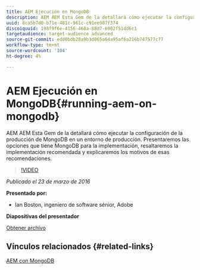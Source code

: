 ```yaml
---
title: AEM Ejecución en MongoDB
description: AEM AEM Esta Gem de la detallará cómo ejecutar la configuración de la producción de MongoDB en un entorno de producción. Presentaremos las opciones que tiene MongoDB para la implementación, resaltaremos la implementación recomendada y explicaremos los motivos de esas recomendaciones.
uuid: 8ca5b7d0-b71e-481c-961c-c91ee987f374
discoiquuid: 198f9f6e-4156-468a-88d7-6902f51dd6c1
targetaudience: target-audience advanced
source-git-commit: edd0bdb28a9b3d065a64a95af6a216b747577c77
workflow-type: tm+mt
source-wordcount: '104'
ht-degree: 4%

---
```


# AEM Ejecución en MongoDB{#running-aem-on-mongodb}

AEM AEM Esta Gem de la detallará cómo ejecutar la configuración de la producción de MongoDB en un entorno de producción. Presentaremos las opciones que tiene MongoDB para la implementación, resaltaremos la implementación recomendada y explicaremos los motivos de esas recomendaciones.

>[!VIDEO](https://video.tv.adobe.com/v/19304/?quality=9)

*Publicado el 23 de marzo de 2016*

**Presentado por:**

* Ian Boston, ingeniero de software sénior, Adobe

**Diapositivas del presentador**

[Obtener archivo](assets/aem-gems-032316-onmongodb.pdf)

## Vínculos relacionados {#related-links}

[AEM con MongoDB](https://docs.adobe.com/content/docs/en/aem/6-1/deploy/platform/aem-with-mongodb.html)

<!--
[Get back to the Overview](https://helpx.adobe.com/experience-manager/kt/eseminars/gems/aem-index.html)
-->
